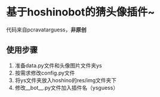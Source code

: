 # 基于hoshinobot的猜头像插件~

代码来自pcravatarguess，**非原创**  

## 使用步骤
1. 准备data.py文件和头像图片文件夹ys
2. 按需求修改config.py文件
3. 将ys文件夹放入hoshino的res/img文件夹下
4. 修改__bot__.py文件加入插件名（ysguess）